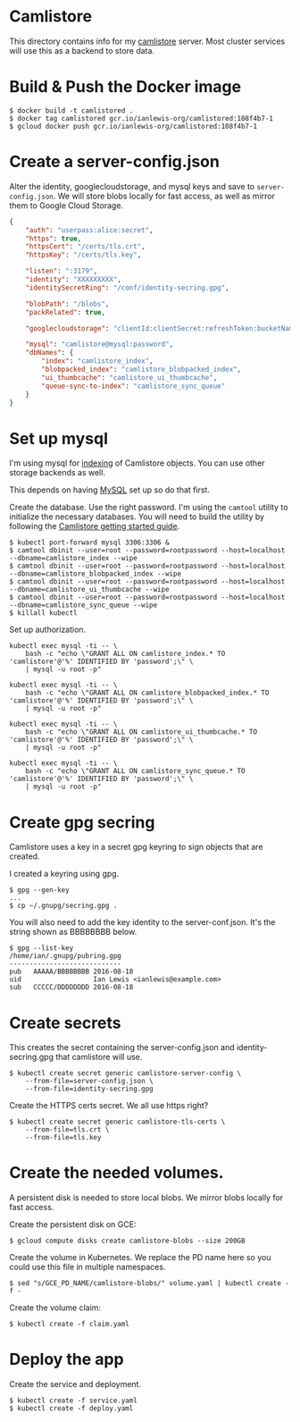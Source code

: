 # Camlistore

This directory contains info for my [camlistore](https://camlistore.org/)
server. Most cluster services will use this as a backend to store data.

# Build & Push the Docker image

```shell
$ docker build -t camlistored .
$ docker tag camlistored gcr.io/ianlewis-org/camlistored:108f4b7-1
$ gcloud docker push gcr.io/ianlewis-org/camlistored:108f4b7-1
```

# Create a server-config.json

Alter the identity, googlecloudstorage, and mysql keys and save to
`server-config.json`. We will store blobs locally for fast access, as well as
mirror them to Google Cloud Storage.

```json
{
    "auth": "userpass:alice:secret",
    "https": true,
    "httpsCert": "/certs/tls.crt",
    "httpsKey": "/certs/tls.key",

    "listen": ":3179",
    "identity": "XXXXXXXXX",
    "identitySecretRing": "/conf/identity-secring.gpg",

    "blobPath": "/blobs",
    "packRelated": true,

    "googlecloudstorage": "clientId:clientSecret:refreshToken:bucketName[/optional/dir]",

    "mysql": "camlistore@mysql:password",
    "dbNames": {
        "index": "camlistore_index",
        "blobpacked_index": "camlistore_blobpacked_index",
        "ui_thumbcache": "camlistore_ui_thumbcache",
        "queue-sync-to-index": "camlistore_sync_queue"
    }
}
```

# Set up mysql

I'm using mysql for [indexing](https://camlistore.org/doc/overview) of
Camlistore objects. You can use other storage backends as well.

This depends on having [MySQL](../mysql/) set up so do that first.

Create the database. Use the right password. I'm using the `camtool` utility
to initialize the necessary databases. You will need to build the utility
by following the [Camlistore getting started guide](https://camlistore.org/download).

```shell
$ kubectl port-forward mysql 3306:3306 &
$ camtool dbinit --user=root --password=rootpassword --host=localhost --dbname=camlistore_index --wipe
$ camtool dbinit --user=root --password=rootpassword --host=localhost --dbname=camlistore_blobpacked_index --wipe
$ camtool dbinit --user=root --password=rootpassword --host=localhost --dbname=camlistore_ui_thumbcache --wipe
$ camtool dbinit --user=root --password=rootpassword --host=localhost --dbname=camlistore_sync_queue --wipe
$ killall kubectl
```

Set up authorization.

```shell
kubectl exec mysql -ti -- \
    bash -c "echo \"GRANT ALL ON camlistore_index.* TO 'camlistore'@'%' IDENTIFIED BY 'password';\" \
    | mysql -u root -p"
```
```shell
kubectl exec mysql -ti -- \
    bash -c "echo \"GRANT ALL ON camlistore_blobpacked_index.* TO 'camlistore'@'%' IDENTIFIED BY 'password';\" \
    | mysql -u root -p"
```
```shell
kubectl exec mysql -ti -- \
    bash -c "echo \"GRANT ALL ON camlistore_ui_thumbcache.* TO 'camlistore'@'%' IDENTIFIED BY 'password';\" \
    | mysql -u root -p"
```
```shell
kubectl exec mysql -ti -- \
    bash -c "echo \"GRANT ALL ON camlistore_sync_queue.* TO 'camlistore'@'%' IDENTIFIED BY 'password';\" \
    | mysql -u root -p"
```

# Create gpg secring

Camlistore uses a key in a secret gpg keyring to sign objects that are created.

I created a keyring using gpg.

```shell
$ gpg --gen-key
...
$ cp ~/.gnupg/secring.gpg .
```

You will also need to add the key identity to the server-conf.json.
It's the string shown as BBBBBBBB below.

```shell
$ gpg --list-key
/home/ian/.gnupg/pubring.gpg
----------------------------
pub   AAAAA/BBBBBBBB 2016-08-18
uid                  Ian Lewis <ianlewis@example.com>
sub   CCCCC/DDDDDDDD 2016-08-18
```

# Create secrets

This creates the secret containing the server-config.json and
identity-secring.gpg that camlistore will use.

```shell
$ kubectl create secret generic camlistore-server-config \
    --from-file=server-config.json \
    --from-file=identity-secring.gpg
```

Create the HTTPS certs secret. We all use https right?

```shell
$ kubectl create secret generic camlistore-tls-certs \
    --from-file=tls.crt \
    --from-file=tls.key
```

# Create the needed volumes.

A persistent disk is needed to store local blobs. We mirror
blobs locally for fast access.

Create the persistent disk on GCE:

```shell
$ gcloud compute disks create camlistore-blobs --size 200GB
```

Create the volume in Kubernetes. We replace the PD name here so you
could use this file in multiple namespaces.

```shell
$ sed "s/GCE_PD_NAME/camlistore-blobs/" volume.yaml | kubectl create -f -
```

Create the volume claim:

```shell
$ kubectl create -f claim.yaml
```

# Deploy the app

Create the service and deployment.

```shell
$ kubectl create -f service.yaml
$ kubectl create -f deploy.yaml
```
